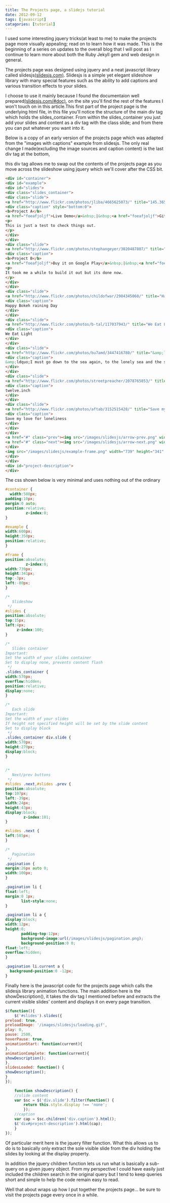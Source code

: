 ```yaml
---
title: The Projects page, a slidejs tutorial
date: 2012-09-12
tags: [javascript]
catagories: [tutorial]
---
```

I used some interesting jquery tricks(at least to me) to make the projects page more visually appealing; read on to learn how it was made. This is the beginning of a series on updates to the overall blog that I will post as I continue to learn more about both the Ruby Jekyll gem and web design in general.

The projects page was designed using jquery and a neat javascript library called slidesjs<a href="http://slidesjs.com/">(slidesjs.com)</a>.
Slidesjs is a simple yet elegant slideshow library with many special features such as the ability to add captions and various transition effects to your slides.

I choose to use it mainly because I found the documentaion well prepared<a href="http://slidesjs.com/#docs">(slidesjs.com/#doc)</a>, on the site you'll find the rest of the features I won't touch on in this article.This first part of the project page is the underlying html file, in this file you'll notice the structure of the main div tag which holds the sildes_container. From within the slides_container you just add your slides and content as a div tag with the class slide; and from there you can put whatever you want into it.

Below is a copy of an early version of the projects page which was adapted from the "images with captions" example from slidesjs.
The only real change I made(excluding the image sources and caption content) is the last div tag at the bottom, <div id="project-description"> this div tag allows me to swap out the contents of the projects page as you move across the slideshow using jquery which we'll cover after the CSS bit.

```html
<div id="container">
<div id="example">
<div id="slides">
<div class="slides_container">
<div class="slide">
<a href="http://www.flickr.com/photos/jliba/4665625073/" title="145.365 - Happy Bokeh Thursday! | Flickr - Photo Sharing!" target="_blank"><img src="/images/slidesjs/slide-1.jpg" width="570" height="270" alt="Slide 1"></a>
<div class="caption" style="bottom:0">
<b>Project A</b>
<a href="foeafjoljf">Live Demo</a>&nbsp;|&nbsp;<a href="foeafjoljf">GitHub</a>
<p>
This is just a test to check things out.
</p>
</div>
</div>
<div class="slide">
<a href="http://www.flickr.com/photos/stephangeyer/3020487807/" title="Taxi | Flickr - Photo Sharing!" target="_blank"><img src="/images/slidesjs/slide-2.jpg" width="570" height="270" alt="Slide 2"></a>
<div class="caption">
<b>Project B</b>
<a href="foeafjoljf">Buy it on Google Play</a>&nbsp;|&nbsp;<a href="foeafjoljf">GitHub</a>
<p>
It took me a while to build it out but its done now.
</p>
</div>
</div>
<div class="slide">
<a href="http://www.flickr.com/photos/childofwar/2984345060/" title="Happy Bokeh raining Day | Flickr - Photo Sharing!" target="_blank"><img src="/images/slidesjs/slide-3.jpg" width="570" height="270" alt="Slide 3"></a>
<div class="caption">
Happy Bokeh raining Day
</div>
</div>
<div class="slide">
<a href="http://www.flickr.com/photos/b-tal/117037943/" title="We Eat Light | Flickr - Photo Sharing!" target="_blank"><img src="/images/slidesjs/slide-4.jpg" width="570" height="270" alt="Slide 4"></a>
<div class="caption">
We Eat Light
</div>
</div>
<div class="slide">
<a href="http://www.flickr.com/photos/bu7amd/3447416780/" title="&amp;ldquo;I must go down to the sea again, to the lonely sea and the sky; and all I ask is a tall ship and a star to steer her by.&amp;rdquo; | Flickr - Photo Sharing!" target="_blank"><img src="/images/slidesjs/slide-5.jpg" width="570" height="270" alt="Slide 5"></a>
<div class="caption">
&amp;ldquo;I must go down to the sea again, to the lonely sea and the sky...&amp;rdquo;
</div>
</div>
<div class="slide">
<a href="http://www.flickr.com/photos/streetpreacher/2078765853/" title="twelve.inch | Flickr - Photo Sharing!" target="_blank"><img src="/images/slidesjs/slide-6.jpg" width="570" height="270" alt="Slide 6"></a>
<div class="caption">
twelve.inch
</div>
</div>
<div class="slide">
<a href="http://www.flickr.com/photos/aftab/3152515428/" title="Save my love for loneliness | Flickr - Photo Sharing!" target="_blank"><img src="/images/slidesjs/slide-7.jpg" width="570" height="270" alt="Slide 7"></a>
<div class="caption">
Save my love for loneliness
</div>
</div>
</div>
<a href="#" class="prev"><img src="/images/slidesjs/arrow-prev.png" width="24" height="43" alt="Arrow Prev"></a>
<a href="#" class="next"><img src="/images/slidesjs/arrow-next.png" width="24" height="43" alt="Arrow Next"></a>
</div>
<img src="/images/slidesjs/example-frame.png" width="739" height="341" alt="Example Frame" id="frame">
</div>
</div>
<div id="project-description">
</div>
```
The css shown below is very minimal and uses nothing out of the ordinary
```css
#container {
  width:580px;
padding:10px;
margin:0 auto;
position:relative;
         z-index:0;
}

#example {
width:600px;
height:350px;
position:relative;
}

#frame {
position:absolute;
         z-index:0;
width:739px;
height:341px;
top:-3px;
left:-80px;
}

/*
   Slideshow
 */
#slides {
position:absolute;
top:15px;
left:4px;
     z-index:100;
}

/*
   Slides container
Important:
Set the width of your slides container
Set to display none, prevents content flash
 */
.slides_container {
width:570px;
overflow:hidden;
position:relative;
display:none;
}

/*
   Each slide
Important:
Set the width of your slides
If height not specified height will be set by the slide content
Set to display block
 */
.slides_container div.slide {
width:570px;
height:270px;
display:block;
}


/*
   Next/prev buttons
 */
#slides .next,#slides .prev {
position:absolute;
top:107px;
left:-39px;
width:24px;
height:43px;
display:block;
        z-index:101;
}

#slides .next {
left:585px;
}

/*
   Pagination
 */
.pagination {
margin:26px auto 0;
width:100px;
}

.pagination li {
float:left;
margin:0 1px;
       list-style:none;
}

.pagination li a {
display:block;
width:12px;
height:0;
       padding-top:12px;
       background-image:url(/images/slidesjs/pagination.png);
       background-position:0 0;
float:left;
overflow:hidden;
}

.pagination li.current a {
  background-position:0 -12px;
}
```
Finally here is the javascript code for the projects page which calls the slidesjs library animation functions.
The main addition here is the showDescription(), it takes the div tag I mentioned before and extracts the current visible slides' content and displays it on every page transition.
```javascript
$(function(){
    $('#slides').slides({
preload: true,
preloadImage: '/images/slidesjs/loading.gif',
play: 0,
pause: 2500,
hoverPause: true,
animationStart: function(current){
},
animationComplete: function(current){
showDescription();
},
slidesLoaded: function() {
showDescription();
}
});

    function showDescription() {
    //slide content
    var $sc = $('div.slide').filter(function() {
        return this.style.display !== 'none';
        });
    //caption
    var cap = $sc.children('div.caption').html();
    $('div#project-description').html(cap);
    }
});
```
Of particular merit here is the jquery filter function. 
What this allows us to do is to basically only extract the sole visible slide from the div holding the slides by looking at the display property.

In addition the jquery children function lets us run what is basically a sub-query on a given jquery object.
From my perspective I could have easily just included the children search in the original query but I tend to keep queries short and simple to help the code remain easy to read.

Well that about wraps up how I put together the projects page... be sure to visit the projects page every once in a while.
